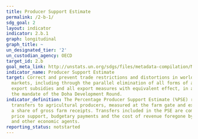 ```yaml
---
title: Producer Support Estimate
permalink: /2-b-1/
sdg_goal: 2
layout: indicator
indicator: 2.b.1
graph: longitudinal
graph_title: ~
un_designated_tier: '2'
un_custodian_agency: OECD
target_id: 2.b
goal_meta_link: http://unstats.un.org/sdgs/files/metadata-compilation/Metadata-Goal-2.pdf
indicator_name: Producer Support Estimate
target: Correct and prevent trade restrictions and distortions in world agricultural
  markets, including through the parallel elimination of all forms of agricultural
  export subsidies and all export measures with equivalent effect, in accordance with
  the mandate of the Doha Development Round.
indicator_definition: The Percentage Producer Support Estimate (%PSE) represents policy
  transfers to agricultural producers, measured at the farm gate and expressed as
  a share of gross farm receipts. Transfers included in the PSE are composed of market
  price support, budgetary payments and the cost of revenue foregone by the government
  and other economic agents.
reporting_status: notstarted
---
```

